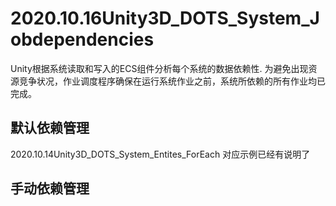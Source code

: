 # 2020.10.16Unity3D_DOTS_System_Jobdependencies

Unity根据系统读取和写入的ECS组件分析每个系统的数据依赖性. 为避免出现资源竞争状况，作业调度程序确保在运行系统作业之前，系统所依赖的所有作业均已完成。

## 默认依赖管理

2020.10.14Unity3D_DOTS_System_Entites_ForEach 对应示例已经有说明了

## 手动依赖管理

